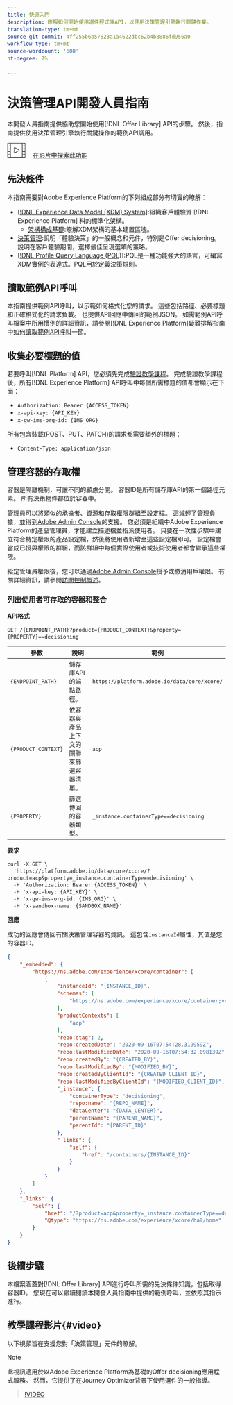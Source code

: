 ```yaml
---
title: 快速入門
description: 瞭解如何開始使用選件程式庫API，以使用決策管理引擎執行關鍵作業。
translation-type: tm+mt
source-git-commit: 4ff255b6b57823a1a4622dbc62b4b8886fd956a0
workflow-type: tm+mt
source-wordcount: '608'
ht-degree: 7%

---
```


# 決策管理API開發人員指南

本開發人員指南提供協助您開始使用[!DNL Offer Library] API的步驟。 然後，指南提供使用決策管理引擎執行關鍵操作的範例API調用。

![](../assets/do-not-localize/how-to-video.png) [在影片中探索此功能](#video)

## 先決條件

本指南需要對Adobe Experience Platform的下列組成部分有切實的瞭解：

* [[!DNL Experience Data Model (XDM) System]](https://docs.adobe.com/content/help/en/experience-platform/xdm/home.html):組織客戶體驗資 [!DNL Experience Platform] 料的標準化架構。
   * [架構構成基礎](https://docs.adobe.com/content/help/zh-Hant/experience-platform/xdm/schema/composition.html):瞭解XDM架構的基本建置區塊。
* [決策管理](../../../using/offers/get-started/starting-offer-decisioning.md):說明「體驗決策」的一般概念和元件，特別是Offer decisioning。說明在客戶體驗期間，選擇最佳呈現選項的策略。
* [[!DNL Profile Query Language (PQL)]](https://docs.adobe.com/content/help/en/experience-platform/segmentation/pql/overview.html):PQL是一種功能強大的語言，可編寫XDM實例的表達式。PQL用於定義決策規則。

## 讀取範例API呼叫

本指南提供範例API呼叫，以示範如何格式化您的請求。 這些包括路徑、必要標題和正確格式化的請求負載。 也提供API回應中傳回的範例JSON。 如需範例API呼叫檔案中所用慣例的詳細資訊，請參閱[!DNL Experience Platform]疑難排解指南中[如何讀取範例API呼叫](https://docs.adobe.com/content/help/en/experience-platform/landing/troubleshooting.html#how-do-i-format-an-api-request)一節。

## 收集必要標題的值

若要呼叫[!DNL Platform] API，您必須先完成[驗證教學課程](https://docs.adobe.com/content/help/en/experience-platform/tutorials/authentication.html)。 完成驗證教學課程後，所有[!DNL Experience Platform] API呼叫中每個所需標題的值都會顯示在下面：

* `Authorization: Bearer {ACCESS_TOKEN}`
* `x-api-key: {API_KEY}`
* `x-gw-ims-org-id: {IMS_ORG}`

所有包含裝載(POST、PUT、PATCH)的請求都需要額外的標題：

* `Content-Type: application/json`

## 管理容器的存取權

容器是隔離機制，可讓不同的顧慮分開。 容器ID是所有儲存庫API的第一個路徑元素。 所有決策物件都位於容器中。

管理員可以將類似的承擔者、資源和存取權限群組至設定檔。 這減輕了管理負擔，並得到[Adobe Admin Console](https://adminconsole.adobe.com/)的支援。 您必須是組織中Adobe Experience Platform的產品管理員，才能建立描述檔並指派使用者。 只要在一次性步驟中建立符合特定權限的產品設定檔，然後將使用者新增至這些設定檔即可。 設定檔會當成已授與權限的群組，而該群組中每個實際使用者或技術使用者都會繼承這些權限。

給定管理員權限後，您可以通過[Adobe Admin Console](https://adminconsole.adobe.com/)授予或撤消用戶權限。 有關詳細資訊，請參閱[訪問控制概述](https://docs.adobe.com/content/help/zh-Hant/experience-platform/access-control/home.html)。

### 列出使用者可存取的容器和整合

**API格式**

```http
GET /{ENDPOINT_PATH}?product={PRODUCT_CONTEXT}&property={PROPERTY}==decisioning
```

| 參數 | 說明 | 範例 |
| --------- | ----------- | ------- |
| `{ENDPOINT_PATH}` | 儲存庫API的端點路徑。 | `https://platform.adobe.io/data/core/xcore/` |
| `{PRODUCT_CONTEXT}` | 依容器與產品上下文的關聯來篩選容器清單。 | `acp` |
| `{PROPERTY}` | 篩選傳回的容器類型。 | `_instance.containerType==decisioning` |

**要求**

```shell
curl -X GET \
  'https://platform.adobe.io/data/core/xcore/?product=acp&property=_instance.containerType==decisioning' \
  -H 'Authorization: Bearer {ACCESS_TOKEN}' \
  -H 'x-api-key: {API_KEY}' \
  -H 'x-gw-ims-org-id: {IMS_ORG}' \
  -H 'x-sandbox-name: {SANDBOX_NAME}'
```

**回應**

成功的回應會傳回有關決策管理容器的資訊。 這包含`instanceId`屬性，其值是您的容器ID。

```json
{
    "_embedded": {
        "https://ns.adobe.com/experience/xcore/container": [
            {
                "instanceId": "{INSTANCE_ID}",
                "schemas": [
                    "https://ns.adobe.com/experience/xcore/container;version=0.5"
                ],
                "productContexts": [
                    "acp"
                ],
                "repo:etag": 2,
                "repo:createdDate": "2020-09-16T07:54:28.319959Z",
                "repo:lastModifiedDate": "2020-09-16T07:54:32.098139Z",
                "repo:createdBy": "{CREATED_BY}",
                "repo:lastModifiedBy": "{MODIFIED_BY}",
                "repo:createdByClientId": "{CREATED_CLIENT_ID}",
                "repo:lastModifiedByClientId": "{MODIFIED_CLIENT_ID}",
                "_instance": {
                    "containerType": "decisioning",
                    "repo:name": "{REPO_NAME}",
                    "dataCenter": "{DATA_CENTER}",
                    "parentName": "{PARENT_NAME}",
                    "parentId": "{PARENT_ID}"
                },
                "_links": {
                    "self": {
                        "href": "/containers/{INSTANCE_ID}"
                    }
                }
            }
        ]
    },
    "_links": {
        "self": {
            "href": "/?product=acp&property=_instance.containerType==decisioning",
            "@type": "https://ns.adobe.com/experience/xcore/hal/home"
        }
    }
}
```

## 後續步驟

本檔案涵蓋對[!DNL Offer Library] API進行呼叫所需的先決條件知識，包括取得容器ID。 您現在可以繼續閱讀本開發人員指南中提供的範例呼叫，並依照其指示進行。

## 教學課程影片{#video}

以下視頻旨在支援您對「決策管理」元件的瞭解。

>[!NOTE]
>
>此視訊適用於以Adobe Experience Platform為基礎的Offer decisioning應用程式服務。 然而，它提供了在Journey Optimizer背景下使用選件的一般指導。

>[!VIDEO](https://video.tv.adobe.com/v/329919?quality=12)
